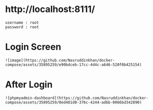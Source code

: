 # http://localhost:8111/ 
    username : root
    password : root

# Login Screen
    ![image](https://github.com/Nasruddinkhan/docker-compose/assets/35895259/e90bdceb-17cc-4d4c-a646-520f0b425154)

# After Login

    ![phpmyadmin-dashboard](https://github.com/Nasruddinkhan/docker-compose/assets/35895259/0ed481d0-376c-4244-adbb-0066bd342890)



